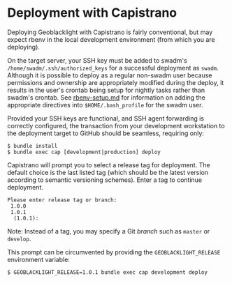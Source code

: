 # Deployment with Capistrano

Deploying Geoblacklight with Capistrano is fairly conventional, but may expect
rbenv in the local development environment (from which you are deploying).

On the target server, your SSH key must be added to swadm's
`/home/swadm/.ssh/authorized_keys` for a successful deployment as `swadm`.
Although it is possible to deploy as a regular non-swadm user because
permissions and ownership are appropriately modified during the deploy, it
results in the user's crontab being setup for nightly tasks rather than swadm's
crontab. See [rbenv-setup.md](rbenv-setup.md) for information on adding the
appropriate directives into `$HOME/.bash_profile` for the swadm user.

Provided your SSH keys are functional, and SSH agent forwarding is correctly
configured, the transaction from your development workstation to the deployment
target to GitHub should be seamless, requiring only:

```shell
$ bundle install
$ bundle exec cap [development|production] deploy
```

Capistrano will prompt you to select a release tag for deployment. The default
choice is the last listed tag (which should be the latest version according to
semantic versioning schemes). Enter a tag to continue deployment.

```
Please enter release tag or branch:
 1.0.0
 1.0.1
  (1.0.1):
```

Note: Instead of a tag, you may specify a Git _branch_ such as `master` or
`develop`.

This prompt can be circumvented by providing the `GEOBLACKLIGHT_RELEASE`
environment variable:

```shell
$ GEOBLACKLIGHT_RELEASE=1.0.1 bundle exec cap development deploy
```

